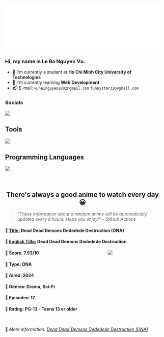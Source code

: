 
<img src="svg/nai.svg" />

<br />

<h3>Hi, my name is <strong>Le Ba Nguyen Vu</strong>.</h3>

- 🏫 I'm currently a student at **Ho Chi Minh City University of Technologies**
- 👀 I'm currently learning **Web Development**
- 📬 E-mail: `vunainguyen2002@gmail.com` `funnystar320@gmail.com`


<h3>Socials</h3>
<a target="_blank" href="https://instagram.com/vu.le1352"><img src="https://img.shields.io/badge/Instagram-%23E4405F.svg?style=for-the-badge&logo=Instagram&logoColor=white" /></a>

<p>
  <h2>Tools</h2>
  <a href="https://skillicons.dev">
    <img src="https://skillicons.dev/icons?i=git,dotnet,mongodb,express,react,nodejs,bootstrap,tailwind,laravel,docker&theme=dark" />
  </a>

  <br />

  <h2>Programming Languages</h2>

  <a href="https://skillicons.dev">
    <img src="https://skillicons.dev/icons?i=javascript,typescript,html,css,cs,php&theme=dark" />
  </a>
</p>

<br />

<h2 align="center">There's always a good anime to watch every day 😀</h2>

<blockquote>
<i>
<q>These information about a random anime will be automatically updated every 8 hours. Hope you enjoy!</q> - GitHub Actions
</i>
</blockquote>

<h4>
  <strong>🥭 <u>Title:</u></strong> Dead Dead Demons Dededede Destruction (ONA)
</h4>

<h4>🌿 <u>English Title:</u> Dead Dead Demons Dededede Destruction</h4>

<img align="right" width="170" src=https://cdn.myanimelist.net/images/anime/1528/143212.jpg />

<h4>🌱 Score: 7.93/10</h4>

<h4>🌲 Type: ONA</h4>

<h4>🌴 Aired: 2024</h4>

<h4>🌵 Genres: Drama, Sci-Fi</h4>

<h4>🥑 Episodes: 17</h4>

<h4>🍏 Rating: PG-13 - Teens 13 or older</h4>

<br />

🍂 *More information: [Dead Dead Demons Dededede Destruction (ONA)](https://myanimelist.net/anime/58883/Dead_Dead_Demons_Dededede_Destruction_ONA)*
    